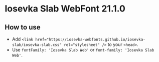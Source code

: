 # Iosevka Slab WebFont 21.1.0

## How to use

- Add `<link href="https://iosevka-webfonts.github.io/iosevka-slab/iosevka-slab.css" rel="stylesheet" />` to your `<head>`.
- Use `fontFamily: 'Iosevka Slab Web'` or `font-family: 'Iosevka Slab Web'`.
